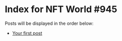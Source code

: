 # Index for NFT World #945
Posts will be displayed in the order below:

- [Your first post](./001-first.md)

